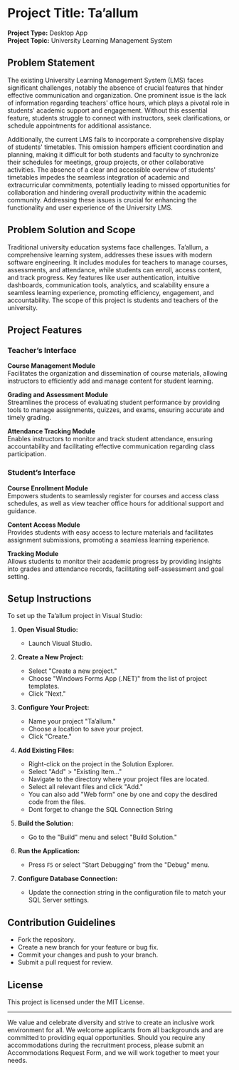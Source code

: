 # Project Title: Ta’allum
**Project Type:** Desktop App  
**Project Topic:** University Learning Management System

## Problem Statement
The existing University Learning Management System (LMS) faces significant challenges, notably the absence of crucial features that hinder effective communication and organization. One prominent issue is the lack of information regarding teachers' office hours, which plays a pivotal role in students' academic support and engagement. Without this essential feature, students struggle to connect with instructors, seek clarifications, or schedule appointments for additional assistance.

Additionally, the current LMS fails to incorporate a comprehensive display of students' timetables. This omission hampers efficient coordination and planning, making it difficult for both students and faculty to synchronize their schedules for meetings, group projects, or other collaborative activities. The absence of a clear and accessible overview of students' timetables impedes the seamless integration of academic and extracurricular commitments, potentially leading to missed opportunities for collaboration and hindering overall productivity within the academic community. Addressing these issues is crucial for enhancing the functionality and user experience of the University LMS.

## Problem Solution and Scope
Traditional university education systems face challenges. Ta’allum, a comprehensive learning system, addresses these issues with modern software engineering. It includes modules for teachers to manage courses, assessments, and attendance, while students can enroll, access content, and track progress. Key features like user authentication, intuitive dashboards, communication tools, analytics, and scalability ensure a seamless learning experience, promoting efficiency, engagement, and accountability. The scope of this project is students and teachers of the university.



## Project Features

### Teacher’s Interface

**Course Management Module**  
Facilitates the organization and dissemination of course materials, allowing instructors to efficiently add and manage content for student learning.

**Grading and Assessment Module**  
Streamlines the process of evaluating student performance by providing tools to manage assignments, quizzes, and exams, ensuring accurate and timely grading.

**Attendance Tracking Module**  
Enables instructors to monitor and track student attendance, ensuring accountability and facilitating effective communication regarding class participation.

### Student’s Interface

**Course Enrollment Module**  
Empowers students to seamlessly register for courses and access class schedules, as well as view teacher office hours for additional support and guidance.

**Content Access Module**  
Provides students with easy access to lecture materials and facilitates assignment submissions, promoting a seamless learning experience.

**Tracking Module**  
Allows students to monitor their academic progress by providing insights into grades and attendance records, facilitating self-assessment and goal setting.

## Setup Instructions
To set up the Ta’allum project in Visual Studio:

1. **Open Visual Studio:**
   - Launch Visual Studio.

2. **Create a New Project:**
   - Select "Create a new project."
   - Choose "Windows Forms App (.NET)" from the list of project templates.
   - Click "Next."

3. **Configure Your Project:**
   - Name your project "Ta’allum."
   - Choose a location to save your project.
   - Click "Create."

4. **Add Existing Files:**
   - Right-click on the project in the Solution Explorer.
   - Select "Add" > "Existing Item..."
   - Navigate to the directory where your project files are located.
   - Select all relevant files and click "Add."
   - You can also add "Web form" one by one and copy the desdired code from the files.
   - Dont forget to change the SQL Connection String

5. **Build the Solution:**
   - Go to the "Build" menu and select "Build Solution."

6. **Run the Application:**
   - Press `F5` or select "Start Debugging" from the "Debug" menu.

7. **Configure Database Connection:**
   - Update the connection string in the configuration file to match your SQL Server settings.

## Contribution Guidelines
- Fork the repository.
- Create a new branch for your feature or bug fix.
- Commit your changes and push to your branch.
- Submit a pull request for review.

## License
This project is licensed under the MIT License.

---

We value and celebrate diversity and strive to create an inclusive work environment for all. We welcome applicants from all backgrounds and are committed to providing equal opportunities. Should you require any accommodations during the recruitment process, please submit an Accommodations Request Form, and we will work together to meet your needs.
